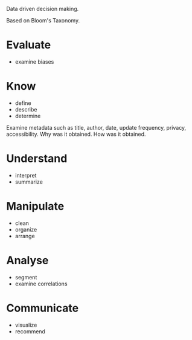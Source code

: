 
Data driven decision making.

Based on Bloom's Taxonomy.

# Evaluate

- examine biases

# Know

- define
- describe
- determine

Examine metadata such as title, author, date, update frequency, privacy, accessibility.
Why was it obtained.
How was it obtained.


# Understand

- interpret
- summarize

# Manipulate

- clean
- organize
- arrange

# Analyse

- segment
- examine correlations

# Communicate

- visualize
- recommend

